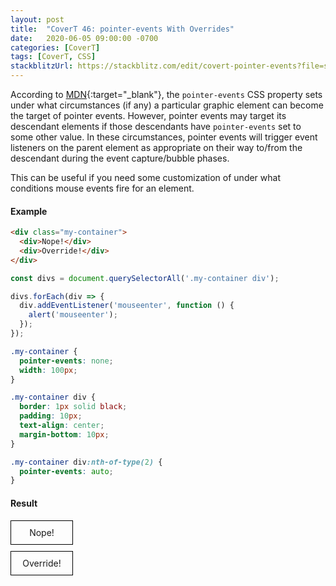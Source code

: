 ```yaml
---
layout: post
title:  "CoverT 46: pointer-events With Overrides"
date:   2020-06-05 09:00:00 -0700
categories: [CoverT]
tags: [CoverT, CSS]
stackblitzUrl: https://stackblitz.com/edit/covert-pointer-events?file=style.css
---
```


According to [MDN](https://developer.mozilla.org/en-US/docs/Web/CSS/pointer-events){:target="_blank"}, the `pointer-events` CSS property sets under what circumstances (if any) a particular graphic element can become the target of pointer events. However, pointer events may target its descendant elements if those descendants have `pointer-events` set to some other value. In these circumstances, pointer events will trigger event listeners on the parent element as appropriate on their way to/from the descendant during the event capture/bubble phases.

This can be useful if you need some customization of under what conditions mouse events fire for an element.

#### Example

```html
<div class="my-container">
  <div>Nope!</div>
  <div>Override!</div>
</div>
```

```javascript
const divs = document.querySelectorAll('.my-container div');

divs.forEach(div => {
  div.addEventListener('mouseenter', function () {
    alert('mouseenter');
  });
});
```

```css
.my-container {
  pointer-events: none;
  width: 100px;
}

.my-container div {
  border: 1px solid black;
  padding: 10px;
  text-align: center;
  margin-bottom: 10px;
}

.my-container div:nth-of-type(2) {
  pointer-events: auto;
}
```

#### Result

<style>
.my-container {
  pointer-events: none;
  width: 100px;
}

.my-container div {
  border: 1px solid black;
  padding: 10px;
  text-align: center;
  margin-bottom: 10px;
}

.my-container div:nth-of-type(2) {
  pointer-events: auto;
}
</style>


<div class="my-container">
  <div>Nope!</div>
  <div>Override!</div>
</div>


<script>
const divs = document.querySelectorAll('.my-container div');

divs.forEach(div => {
  div.addEventListener('mouseenter', function () {
    alert('mouseenter');
  });
});
</script>
